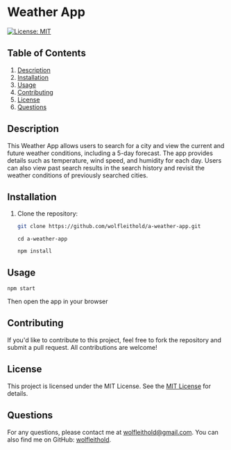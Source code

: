 # Weather App

[![License: MIT](https://img.shields.io/badge/License-MIT-yellow.svg)](https://opensource.org/licenses/MIT)

## Table of Contents

1. [Description](#description)
2. [Installation](#installation)
3. [Usage](#usage)
4. [Contributing](#contributing)
5. [License](#license)
6. [Questions](#questions)

## Description

This Weather App allows users to search for a city and view the current and future weather conditions, including a 5-day forecast. The app provides details such as temperature, wind speed, and humidity for each day. Users can also view past search results in the search history and revisit the weather conditions of previously searched cities.

## Installation

1. Clone the repository:
   ```bash
   git clone https://github.com/wolfleithold/a-weather-app.git
   ```
   ```
   cd a-weather-app
   ```
   ```
   npm install
   ```

## Usage

```
npm start
```

Then open the app in your browser

## Contributing

If you'd like to contribute to this project, feel free to fork the repository and submit a pull request. All contributions are welcome!

## License

This project is licensed under the MIT License. See the [MIT License](https://opensource.org/licenses/MIT) for details.

## Questions

For any questions, please contact me at [wolfleithold@gmail.com](mailto:wolfleithold@gmail.com).
You can also find me on GitHub: [wolfleithold](https://github.com/wolfleithold).
